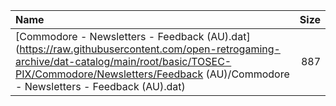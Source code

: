 |Name|Size|
|:---|---:|
|[Commodore - Newsletters - Feedback (AU).dat](https://raw.githubusercontent.com/open-retrogaming-archive/dat-catalog/main/root/basic/TOSEC-PIX/Commodore/Newsletters/Feedback (AU)/Commodore - Newsletters - Feedback (AU).dat)|887|
